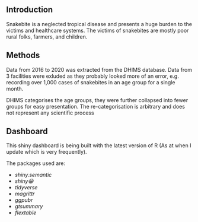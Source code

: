 <article>
<h1>Introduction</h1>
<section>
<p>Snakebite is a neglected tropical disease and presents a huge burden to the victims and healthcare systems. The victims of snakebites are mostly poor rural folks, farmers, and children.</p>
<section>
<section>
<h2>Methods</h2>
<p>Data from 2016 to 2020 was extracted from the DHIMS database. Data from 3 facilities were exluded as they probably looked more of an error, e.g. recording over 1,000 cases of snakebites in an age group for a single month.</p>
<p>DHIMS categorises the age groups, they were further collapsed into fewer groups for easy presentation. The re-categorisation is arbitrary and does not represent any scientific process</p>
</section>
<section>
<h2>Dashboard</h2
<p>This shiny dashboard is being built with the latest version of R (As at when I update which is very frequently).</p>
<p>The packages used are:
<i>
<ul>
<li>shiny.semantic</li>
<li>shiny😁</li>
<li>tidyverse</li>
<li>magrittr</li>
<li>ggpubr</li>
<li>gtsummary</li>
<li>flextable</li>
</ul>
</i>
</p>
</section>
</article>
